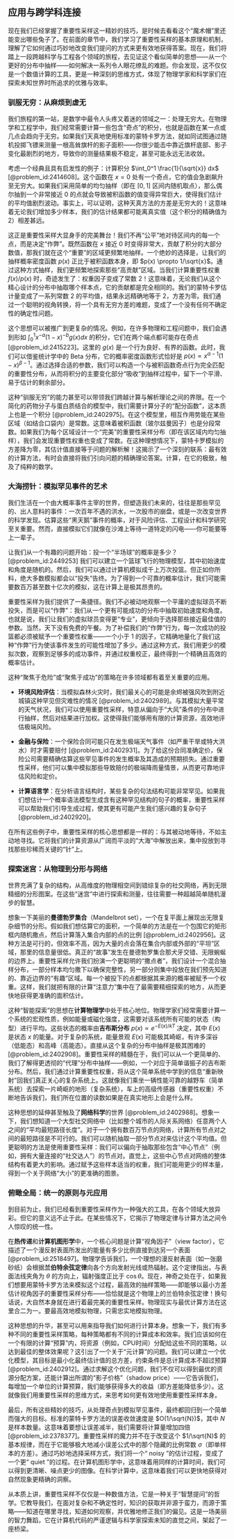 ## 应用与跨学科连接

现在我们已经掌握了重要性采样这一精妙的技巧，是时候去看看这个“魔术帽”里还能变出哪些兔子了。在前面的章节中，我们学习了重要性采样的基本原理和机制，理解了它如何通过巧妙地改变我们提问的方式来更有效地获得答案。现在，我们将踏上一段跨越科学与工程各个领域的旅程，去见证这个看似简单的思想——从一个更好的分布中抽样——如何解决一系列令人眼花缭乱的难题。你会发现，这不仅仅是一个数值计算的工具，更是一种深刻的思维方式，体现了物理学家和科学家们在探索未知世界时所追求的优雅与效率。

### 驯服无穷：从麻烦到虚无

我们旅程的第一站，是数学中最令人头疼又着迷的领域之一：处理无穷大。在物理学和工程学中，我们经常需要计算一些包含“奇点”的积分，也就是函数在某一点或几点会趋向于无穷。如果我们天真地使用标准的蒙特卡罗方法，就如同试图通过随机投掷飞镖来测量一根高耸旗杆的影子面积——你很少能击中靠近旗杆底部、影子变化最剧烈的地方，导致你的测量结果极不稳定，甚至可能永远无法收敛。

考虑一个经典且具有启发性的例子：计算积分 $\int_0^1 \frac{1}{\sqrt{x}} dx$ [@problem_id:2414608]。这个函数在 $x=0$ 处有一个奇点，它的值会急剧飙升至无穷大。如果我们采用简单的均匀抽样（即在 $[0,1]$ 区间内随机取点），那么偶尔抽到一个非常接近 $0$ 的点就会导致被积函数的值变得异常巨大，使得我们估计的平均值剧烈波动。事实上，可以证明，这种天真方法的方差是无穷大的！这意味着无论我们增加多少样本，我们的估计结果都可能离真实值（这个积分的精确值为 $2$）相差甚远。

这正是重要性采样大显身手的完美舞台！我们不再“公平”地对待区间内的每一个点，而是决定“作弊”。既然函数在 $x$ 接近 $0$ 时变得非常大，贡献了积分的大部分数值，那我们就在这个“重要”的区域更频繁地抽样。一个绝妙的选择是，让我们的抽样概率密度函数 $p(x)$ 正比于被积函数本身，即 $p(x) \propto 1/\sqrt{x}$。通过这种方式抽样，我们更频繁地探索那些“高贡献”区域。当我们计算重要性权重 $f(x)/p(x)$ 时，奇迹发生了：权重因子变成了常数 $2$！这意味着，无论我们从这个精心设计的分布中抽取哪个样本点，它的贡献都是完全相同的。我们的蒙特卡罗估计量变成了一系列常数 $2$ 的平均值，结果永远精确地等于 $2$，方差为零。我们通过一个聪明的视角转换，将一个具有无穷方差的难题，变成了一个没有任何不确定性的确定性问题。

这个思想可以被推广到更复杂的情况。例如，在许多物理和工程问题中，我们会遇到形如 $\int_{0}^{1} x^{-a}(1-x)^{-b}g(x)dx$ 的积分，它们在两个端点都可能存在奇点 [@problem_id:2415223]。这里的 $g(x)$ 是一个行为良好、有界的函数。此时，我们可以借鉴统计学中的 Beta 分布，它的概率密度函数形式恰好是 $p(x) \propto x^{\alpha-1}(1-x)^{\beta-1}$。通过选择合适的参数，我们可以构造一个与被积函数奇点行为完全匹配的重要性分布，从而将积分的主要变化部分“吸收”到抽样过程中，留下一个平滑、易于估计的剩余部分。

这种“驯服无穷”的能力甚至可以带领我们跨越计算与解析理论之间的界限。在一个简化的药物分子与蛋白质结合的模型中，我们需要计算分子的“配分函数”，这本质上也是一个积分 [@problem_id:2402975]。在这个模型里，相互作用势能在某些区域（如结合口袋内）是常数。这意味着被积函数（玻尔兹曼因子）也是分段常数。如果我们为每个区域设计一个“完美”的重要性采样分布（即在该区域内均匀抽样），我们会发现重要性权重也变成了常数。在这种理想情况下，蒙特卡罗模拟的方差降为零，其估计值直接等于问题的解析解！这揭示了一个深刻的联系：最有效的计算方法，有时会直接将我们引向问题的精确理论答案。计算，在它的极致，触及了纯粹的数学。

### 大海捞针：模拟罕见事件的艺术

我们生活在一个由大概率事件主宰的世界，但塑造我们未来的，往往是那些罕见的、出人意料的事件：一次百年不遇的洪水，一次股市的崩盘，或是一次改变世界的科学发现。估算这些“黑天鹅”事件的概率，对于风险评估、工程设计和科学研究至关重要。然而，直接模拟它们就像在沙滩上等待一道特定的闪电——你可能要等上一辈子。

让我们从一个有趣的问题开始：投一个“半场球”的概率是多少？[@problem_id:2449253] 我们可以建立一个篮球飞行的物理模型，其中初始速度和角度是随机的。然后，我们可以通过计算机模拟成千上万次投篮。但正如你所料，绝大多数模拟都会以“投失”告终。为了得到一个可靠的概率估计，我们可能需要数百万甚至数十亿次的模拟，这在计算上是极其昂贵的。

重要性采样为我们提供了一条捷径。我们不必被动地观察一个平庸的虚拟球员不断投失，而是可以“作弊”：我们从一个更有可能成功的分布中抽取初始速度和角度。也就是说，我们让我们的虚拟球员变得更“专业”，更倾向于选择那些接近最佳值的参数。当然，天下没有免费的午餐。为了补偿我们的“作弊”行为，每一次成功的投篮都必须被赋予一个重要性权重——一个小于 $1$ 的因子，它精确地量化了我们这种“作弊”行为使该事件发生的可能性增加了多少。通过这种方式，我们用更少的模拟次数，观察到足够多的成功事件，并通过权重校正，最终得到一个精确且高效的概率估计。

这种“聚焦于危险”或“聚焦于成功”的策略在许多领域都有着至关重要的应用。

*   **环境风险评估**：当模拟森林火灾时，我们最关心的可能是余烬被强风吹到附近城镇这种罕见但灾难性的情况 [@problem_id:2402989]。与其模拟大量平常的天气状况，我们可以使用重要性采样，特意从偏向于“大风”条件的分布中进行抽样，然后对结果进行加权。这使得我们能够用有限的计算资源，高效地评估极端风险。

*   **金融与保险**：一个保险合同可能只在发生极端天气事件（如严重干旱或特大洪水）时才需要赔付 [@problem_id:2402931]。为了给这份合同准确定价，保险公司需要精确估算这些罕见事件的发生概率及其造成的预期损失。通过重要性采样，他们可以集中模拟那些导致赔付的极端降雨量情景，从而更可靠地评估风险和定价。

*   **计算语言学**：在分析语言结构时，某些复杂的句法结构可能非常罕见。如果我们想估计一个概率语法模型生成含有这种罕见结构的句子的概率，重要性采样可以帮助我们引导生成过程，使其更有可能产生我们感兴趣的复杂句子 [@problem_id:2402920]。

在所有这些例子中，重要性采样的核心思想都是一样的：与其被动地等待，不如主动地寻找。它将我们的计算资源从广阔而平淡的“大海”中解放出来，集中投放到寻找那些珍稀而关键的“针”上。

### 探索迷宫：从物理到分形与网络

世界充满了复杂的结构，从高维度的物理相空间到错综复杂的社交网络，再到无限精细的分形图案。在这些“迷宫”中进行探索和测量，往往需要一种超越简单随机漫步的智慧。

想象一下美丽的**曼德勃罗集合**（Mandelbrot set），一个在复平面上展现出无限复杂细节的分形。假如我们想估算它的面积，一个简单的方法是在一个包围它的矩形框内随机撒点，然后计算落入集合内部的点的比例 [@problem_id:2402956]。这种方法是可行的，但效率不高，因为大量的点会落在集合内部或外部的“平坦”区域，那里的信息量很低。真正的“故事”发生在曼德勃罗集合那犬牙交错、无限蜿蜒的边界上。重要性采样允许我们扮演一个更聪明的“撒点者”，我们设计一个混合抽样分布，一部分样本均匀撒下以确保完整性，另一部分则集中投放在我们预先知道的、靠近边界的“有趣”区域。每一个被投下的点都根据其来源的概率被赋予一个权重。这样，我们就把有限的计算“注意力”集中在了最需要精细探索的地方，从而更快地获得更准确的面积估计。

这种“智能探索”的思想在**计算物理学**中处于核心地位。物理学家们经常需要计算一个系统的宏观性质，例如能量或磁化强度，这需要对该系统所有可能的状态（构型）进行平均。这些状态的概率由**吉布斯分布** $p(x) \propto e^{-E(x)/kT}$ 决定，其中 $E(x)$ 是状态 $x$ 的能量。对于复杂的系统，能量景观 $E(x)$ 可能极其崎岖，有许多深谷（低能态）和高峰（高能态）。直接从这个复杂的分布中抽样是极其困难的 [@problem_id:2402908]。重要性采样的精髓在于，我们可以从一个更简单的、我们了解得更透彻的“代理”分布中抽样——例如，一个对应于简单谐振子的吉布斯分布。然后，我们通过计算重要性权重，将从这个简单系统中学到的信息“重新映射”回我们真正关心的复杂系统上。这就像我们乘坐一辆性能可靠的越野车（简单系统）去探索一片崎岖的地形（复杂系统），车上的高级传感器（重要性权重）不断地告诉我们，我们所在位置的读数如果是在真实地形上会是什么样。

这种思想的延伸甚至触及了**网络科学**的世界 [@problem_id:2402988]。想象一下，我们想知道一个大型社交网络中（比如整个城市的人际关系网络）任意两个人之间的“平均最短路径长度”。对于一个拥有数百万节点的网络，计算所有节点对之间的最短路径是不可行的。我们可以随机抽取一部分节点对来估计这个平均值。但更聪明的方法是使用重要性采样：我们可以偏向于抽取那些包含“中心节点”（例如，拥有大量连接的“社交达人”）的节点对。直觉上，这些中心节点对网络的整体结构有着更大的影响。通过赋予这些样本适当的权重，我们可能用更少的样本量，得到一个关于网络“大小”的更准确的图景。

### 俯瞰全局：统一的原则与元应用

到目前为止，我们已经看到重要性采样作为一种强大的工具，在各个领域大放异彩。但它的意义远不止于此。在某些情况下，它揭示了物理定律与计算方法之间令人惊叹的统一性。

在**热传递**和**计算机图形学**中，一个核心问题是计算“视角因子”（view factor），它描述了一个漫反射表面所发出的能量有多少比例直接到达另一个表面 [@problem_id:2518497]。物理学告诉我们，一个理想的漫反射表面（如一张磨砂纸）会根据**兰伯特余弦定律**向各个方向发射光线或热辐射。这个定律指出，与表面法线夹角为 $\theta$ 的方向上，辐射强度正比于 $\cos\theta$。现在，神奇之处在于，如果我们想要用蒙特卡罗方法来模拟这个过程，最高效的抽样策略——即能够以最小方差估计视角因子的重要性采样分布——恰恰就是这个物理上的兰伯特余弦定律！换句话说，大自然本身就在进行着最完美的重要性采样。物理现实与最优计算方法在这里合二为一。要最高效地模拟物理，只需忠实地模拟物理。

这种思想的升华，甚至可以用来指导我们如何进行计算本身。想象一下，我们有多种不同的重要性采样策略，每种策略都有不同的计算成本和效率。我们应该如何在一个有限的计算“预算”内，将资源（例如，CPU时间）分配给这些不同的策略，以达到最佳的整体效果呢？这引出了一个关于“元计算”的问题。我们可以建立一个优化模型，其目标是最小化最终估计值的总方差，约束条件是总计算成本不超过预算 [@problem_id:2402912]。通过求解这个优化问题，我们不仅可以得到最优的资源分配方案，还能计算出所谓的“影子价格”（shadow price）——它告诉我们，每增加一个单位的计算预算，我们能够获得多大的收益（即方差能降低多少）。这就像我们用重要性采样的思维方式，来思考如何更有效地使用重要性采样本身。

最后，所有这些精妙的技巧，从处理奇点到模拟罕见事件，最终都回归到一个简单而强大的目标。标准的蒙特卡罗方法的误差收敛速度是 $O(1/\sqrt{N})$，其中 $N$ 是样本数量。这意味着要想让误差减半，我们需要将计算量增加四倍 [@problem_id:2378377]。重要性采样的魔力并不在于改变这个 $1/\sqrt{N}$ 的基本规律，而在于它能够极大地减小误差公式中的那个隐藏的比例常数 $\sigma$（即单样本的方差）。通过巧妙地选择采样方式，我们将一个“ noisy ”的估计过程，变成了一个更“ quiet ”的过程。在计算机图形学中，这意味着用同样的计算时间，我们可以得到更清晰、噪点更少的图像。在科学计算中，这意味着我们可以更快地获得对自然现象更精确的洞察。

从本质上讲，重要性采样不仅仅是一种数值方法，它是一种关于“智慧提问”的哲学。它教导我们，在面对复杂和不确定性时，知识的获取并非源于蛮力，而源于策略——知道在哪里寻找，知道如何观察，并优雅地修正我们的偏见。这是一场美丽的智力舞蹈，它在计算机代码的严谨逻辑与科学家探索未知的直觉之间，架起了一座桥梁。